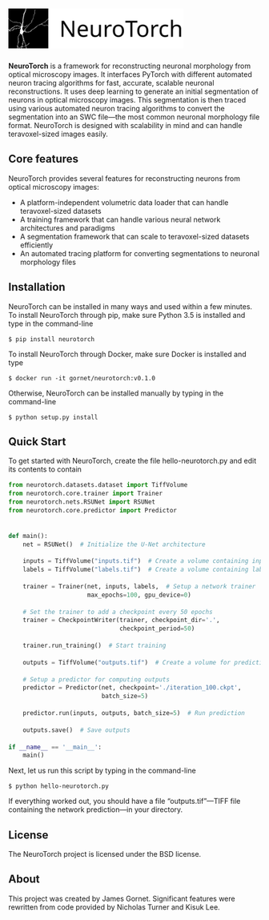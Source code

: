 # <img alt="NeuroTorch" src="/docs/images/NeuroTorch%20Logo.svg" height="80">

**NeuroTorch** is a framework for reconstructing neuronal morphology from
optical microscopy images. It interfaces PyTorch with different
automated neuron tracing algorithms for fast, accurate, scalable
neuronal reconstructions. It uses deep learning to generate an initial
segmentation of neurons in optical microscopy images. This
segmentation is then traced using various automated neuron tracing
algorithms to convert the segmentation into an SWC file—the most
common neuronal morphology file format. NeuroTorch is designed with
scalability in mind and can handle teravoxel-sized images easily.

## Core features

NeuroTorch provides several features for reconstructing neurons from optical microscopy images:
  * A platform-independent volumetric data loader that can handle teravoxel-sized datasets
  * A training framework that can handle various neural network architectures and paradigms
  * A segmentation framework that can scale to teravoxel-sized datasets efficiently
  * An automated tracing platform for converting segmentations to neuronal morphology files

## Installation
NeuroTorch can be installed in many ways and used within a few
minutes. To install NeuroTorch through pip, make sure Python 3.5 is
installed and type in the command-line

``` shell
$ pip install neurotorch
```

To install NeuroTorch through Docker, make sure Docker is installed and type

``` shell
$ docker run -it gornet/neurotorch:v0.1.0
```

Otherwise, NeuroTorch can be installed manually by typing in the command-line

``` shell
$ python setup.py install
```

## Quick Start

To get started with NeuroTorch, create the file hello-neurotorch.py
and edit its contents to contain

``` python
from neurotorch.datasets.dataset import TiffVolume
from neurotorch.core.trainer import Trainer
from neurotorch.nets.RSUNet import RSUNet
from neurotorch.core.predictor import Predictor


def main():
    net = RSUNet()  # Initialize the U-Net architecture

    inputs = TiffVolume("inputs.tif")  # Create a volume containing inputs
    labels = TiffVolume("labels.tif")  # Create a volume containing labels

    trainer = Trainer(net, inputs, labels,  # Setup a network trainer
                      max_epochs=100, gpu_device=0)

    # Set the trainer to add a checkpoint every 50 epochs
    trainer = CheckpointWriter(trainer, checkpoint_dir='.', 
                               checkpoint_period=50)

    trainer.run_training()  # Start training

    outputs = TiffVolume("outputs.tif")  # Create a volume for predictions

    # Setup a predictor for computing outputs
    predictor = Predictor(net, checkpoint='./iteration_100.ckpt',
                          batch_size=5)

    predictor.run(inputs, outputs, batch_size=5)  # Run prediction

    outputs.save()  # Save outputs

if __name__ == '__main__':
    main()

```

Next, let us run this script by typing in the command-line

``` shell
$ python hello-neurotorch.py
```

If everything worked out, you should have a file “outputs.tif”—TIFF
file containing the network prediction—in your directory.

## License
The NeuroTorch project is licensed under the BSD license.

## About

This project was created by James Gornet. Significant features were
rewritten from code provided by Nicholas Turner and Kisuk Lee.

